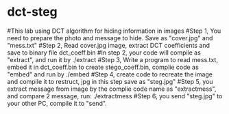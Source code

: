 # dct-steg
#This lab using DCT algorithm for hiding information in images
#Step 1, You need to prepare the photo and message to hide. Save as "cover.jpg" and "mess.txt"
#Step 2, Read cover.jpg image, extract DCT coefficients and save to binary file dct_coeff.bin
#In step 2, your code will compile as "extract", and run it by ./extract
#Step 3, Write a program to read mess.txt, embed it in dct_coeff.bin to create stego_coeff.bin, complie code as "embed" and run by ./embed
#Step 4, create code to recreate the image and compile it to restruct, jpg in this step save as "steg.jpg"
#Step 5, you extract message from image by the complie code name as "extractmess", and compare 2 message, run: ./extractmess
#Step 6, you send "steg.jpg" to your other PC, compile it to "send".
